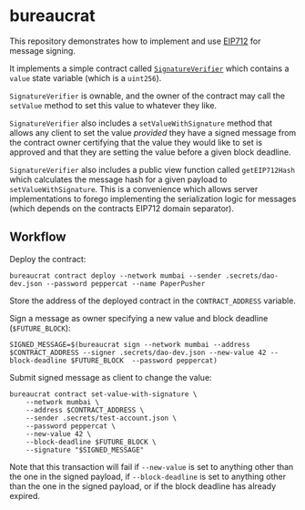# bureaucrat

This repository demonstrates how to implement and use [EIP712](https://eips.ethereum.org/EIPS/eip-712) for
message signing.

It implements a simple contract called [`SignatureVerifier`](./contracts/SignatureVerifier.sol) which
contains a `value` state variable (which is a `uint256`).

`SignatureVerifier` is ownable, and the owner of the contract may call the `setValue` method to set this
value to whatever they like.

`SignatureVerifier` also includes a `setValueWithSignature` method that allows any client to set the
value *provided* they have a signed message from the contract owner certifying that the value they would
like to set is approved and that they are setting the value before a given block deadline.

`SignatureVerifier` also includes a public view function called `getEIP712Hash` which calculates the message hash
for a given payload to `setValueWithSignature`. This is a convenience which allows server implementations to
forego implementing the serialization logic for messages (which depends on the contracts EIP712 domain separator).

## Workflow

Deploy the contract:

```
bureaucrat contract deploy --network mumbai --sender .secrets/dao-dev.json --password peppercat --name PaperPusher
```

Store the address of the deployed contract in the `CONTRACT_ADDRESS` variable.

Sign a message as owner specifying a new value and block deadline (`$FUTURE_BLOCK`):

```
SIGNED_MESSAGE=$(bureaucrat sign --network mumbai --address $CONTRACT_ADDRESS --signer .secrets/dao-dev.json --new-value 42 --block-deadline $FUTURE_BLOCK  --password peppercat)
```

Submit signed message as client to change the value:

```
bureaucrat contract set-value-with-signature \
    --network mumbai \
    --address $CONTRACT_ADDRESS \
    --sender .secrets/test-account.json \
    --password peppercat \
    --new-value 42 \
    --block-deadline $FUTURE_BLOCK \
    --signature "$SIGNED_MESSAGE"
```

Note that this transaction will fail if `--new-value` is set to anything other than the one in the signed
payload, if `--block-deadline` is set to anything other than the one in the signed payload, or if the
block deadline has already expired.
